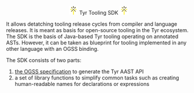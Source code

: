 <p align="center">
  <img src="logoSmall.png" width="24">
  Tyr Tooling SDK
  <img src="logoSmall.png" width="24">
</p>

It allows detatching tooling release cycles from compiler and language releases.
It is meant as basis for open-source tooling in the Tyr ecosystem.
The SDK is the basis of Java-based Tyr tooling operating on annotated ASTs.
However, it can be taken as blueprint for tooling implemented in any other language with an OGSS binding.

The SDK consists of two parts:
1. [the OGSS specification](aast.skill) to generate the Tyr AAST API
2. a set of library functions to simplify common tasks such as creating human-readable names for declarations or expressions
